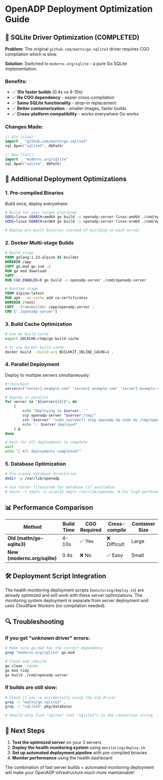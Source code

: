 # OpenADP Deployment Optimization Guide

## 🚀 **SQLite Driver Optimization (COMPLETED)**

**Problem**: The original `github.com/mattn/go-sqlite3` driver requires CGO compilation which is slow.

**Solution**: Switched to `modernc.org/sqlite` - a pure Go SQLite implementation.

### Benefits:
- ✅ **10x faster builds** (0.4s vs 4-10s)
- ✅ **No CGO dependency** - easier cross-compilation
- ✅ **Same SQLite functionality** - drop-in replacement
- ✅ **Better containerization** - smaller images, faster builds
- ✅ **Cross-platform compatibility** - works everywhere Go works

### Changes Made:
```go
// Old (slow):
import _ "github.com/mattn/go-sqlite3"
sql.Open("sqlite3", dbPath)

// New (fast):
import _ "modernc.org/sqlite"
sql.Open("sqlite", dbPath)
```

## 🔧 **Additional Deployment Optimizations**

### 1. **Pre-compiled Binaries**
Build once, deploy everywhere:
```bash
# Build for your target platforms
GOOS=linux GOARCH=amd64 go build -o openadp-server-linux-amd64 ./cmd/openadp-server
GOOS=linux GOARCH=arm64 go build -o openadp-server-linux-arm64 ./cmd/openadp-server

# Deploy pre-built binaries instead of building on each server
```

### 2. **Docker Multi-stage Builds**
```dockerfile
# Build stage
FROM golang:1.23-alpine AS builder
WORKDIR /app
COPY go.mod go.sum ./
RUN go mod download
COPY . .
RUN CGO_ENABLED=0 go build -o openadp-server ./cmd/openadp-server

# Runtime stage  
FROM alpine:latest
RUN apk --no-cache add ca-certificates
WORKDIR /root/
COPY --from=builder /app/openadp-server .
CMD ["./openadp-server"]
```

### 3. **Build Cache Optimization**
```bash
# Use Go build cache
export GOCACHE=/tmp/go-build-cache

# Or use Docker build cache
docker build --build-arg BUILDKIT_INLINE_CACHE=1 .
```

### 4. **Parallel Deployment**
Deploy to multiple servers simultaneously:
```bash
#!/bin/bash
servers=("server1.example.com" "server2.example.com" "server3.example.com")

# Deploy in parallel
for server in "${servers[@]}"; do
    (
        echo "Deploying to $server..."
        scp openadp-server "$server:/tmp/"
        ssh "$server" "sudo systemctl stop openadp && sudo mv /tmp/openadp-server /usr/local/bin/ && sudo systemctl start openadp"
        echo "✅ $server deployed"
    ) &
done

# Wait for all deployments to complete
wait
echo "🎉 All deployments completed!"
```

### 5. **Database Optimization**
```bash
# Pre-create database directories
mkdir -p /var/lib/openadp

# Use faster filesystem for database (if available)
# mount -t tmpfs -o size=1G tmpfs /var/lib/openadp  # For high-performance, ephemeral storage
```

## 📊 **Performance Comparison**

| Method | Build Time | CGO Required | Cross-compile | Container Size |
|--------|------------|--------------|---------------|----------------|
| **Old (mattn/go-sqlite3)** | 4-10s | ✅ Yes | ❌ Difficult | Large |
| **New (modernc.org/sqlite)** | 0.4s | ❌ No | ✅ Easy | Small |

## 🛠️ **Deployment Script Integration**

The health monitoring deployment scripts (`monitoring/deploy.sh`) are already optimized and will work with these server optimizations. The monitoring system deployment is separate from server deployment and uses Cloudflare Workers (no compilation needed).

## 🔍 **Troubleshooting**

### If you get "unknown driver" errors:
```bash
# Make sure go.mod has the correct dependency
grep "modernc.org/sqlite" go.mod

# Clean and rebuild
go clean -cache
go mod tidy
go build ./cmd/openadp-server
```

### If builds are still slow:
```bash
# Check if you're accidentally using the old driver
grep -r "mattn/go-sqlite3" .
grep -r "sqlite3" pkg/database/

# Should only find "sqlite" (not "sqlite3") in the connection string
```

## 🎯 **Next Steps**

1. **Test the optimized server** on your 3 servers
2. **Deploy the health monitoring system** using `monitoring/deploy.sh`
3. **Set up automated deployment pipeline** with pre-compiled binaries
4. **Monitor performance** using the health dashboard

The combination of fast server builds + automated monitoring deployment will make your OpenADP infrastructure much more maintainable! 